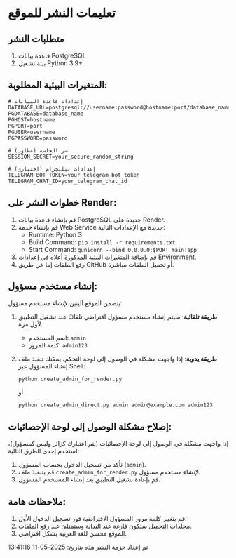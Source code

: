 # تعليمات النشر للموقع

## متطلبات النشر

1. قاعدة بيانات PostgreSQL
2. بيئة تشغيل Python 3.9+

## المتغيرات البيئية المطلوبة:

```
# إعدادات قاعدة البيانات
DATABASE_URL=postgresql://username:password@hostname:port/database_name
PGDATABASE=database_name
PGHOST=hostname
PGPORT=port
PGUSER=username
PGPASSWORD=password

# سر الجلسة (مطلوب)
SESSION_SECRET=your_secure_random_string

# إعدادات تيليجرام (اختياري)
TELEGRAM_BOT_TOKEN=your_telegram_bot_token
TELEGRAM_CHAT_ID=your_telegram_chat_id
```

## خطوات النشر على Render:

1. قم بإنشاء قاعدة بيانات PostgreSQL جديدة على Render.
2. قم بإنشاء خدمة Web Service جديدة مع الإعدادات التالية:
   - Runtime: Python 3
   - Build Command: `pip install -r requirements.txt`
   - Start Command: `gunicorn --bind 0.0.0.0:$PORT main:app`
3. قم بإضافة المتغيرات البيئية المذكورة أعلاه في إعدادات Environment.
4. رفع الملفات إما عن طريق GitHub أو تحميل الملفات مباشرة.

## إنشاء مستخدم مسؤول:

يتضمن الموقع آليتين لإنشاء مستخدم مسؤول:

1. **طريقة تلقائية**: سيتم إنشاء مستخدم مسؤول افتراضي تلقائيًا عند تشغيل التطبيق لأول مرة.
   - اسم المستخدم: `admin`
   - كلمة المرور: `admin123`

2. **طريقة يدوية**: إذا واجهت مشكلة في الوصول إلى لوحة التحكم، يمكنك تنفيذ ملف إنشاء المسؤول عبر Shell:
   ```
   python create_admin_for_render.py
   ```
   أو
   ```
   python create_admin_direct.py admin admin@example.com admin123
   ```

## إصلاح مشكلة الوصول إلى لوحة الإحصائيات:

إذا واجهت مشكلة في الوصول إلى لوحة الإحصائيات (يتم اعتبارك كزائر وليس كمسؤول)،
استخدم إحدى الطرق التالية:

1. تأكد من تسجيل الدخول بحساب المسؤول (`admin`).
2. قم بتنفيذ ملف `create_admin_for_render.py` لإنشاء مستخدم مسؤول.
3. قم بإعادة تشغيل التطبيق بعد إنشاء المستخدم المسؤول.

## ملاحظات هامة:

1. قم بتغيير كلمة مرور المسؤول الافتراضية فور تسجيل الدخول الأول.
2. مجلدات التحميل ستكون فارغة عند البداية وستمتلئ عند رفع الملفات.
3. الموقع محسن للغة العربية بشكل افتراضي.

تم إعداد حزمة النشر هذه بتاريخ: 2025-05-11 13:41:16
